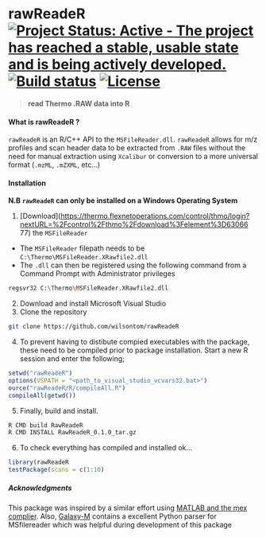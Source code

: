 # rawReadeR [![Project Status: Active - The project has reached a stable, usable state and is being actively developed.](http://www.repostatus.org/badges/latest/active.svg)](http://www.repostatus.org/#active) [![Build status](https://ci.appveyor.com/api/projects/status/x6r218kf1v51oqiq/branch/master?svg=true)](https://ci.appveyor.com/project/wilsontom/rawreader/branch/master) [![License](https://img.shields.io/badge/license-GNU%20General%20Public%20License%20v3.0-blue.svg "GNU GPL v3.0")](https://raw.githubusercontent.com/wilsontom/rawReadeR/master/LICENSE)

 > __read Thermo .RAW data into R__

#### What is rawReadeR ?

`rawReadeR` is an R/C++ API to the `MSFileReader.dll`.  `rawReadeR` allows for m/z profiles and scan header data to be extracted from `.RAW` files without the need for manual extraction using `Xcalibur` or conversion to a more universal format (`.mzML`, `.mZXML`, etc...)

#### Installation
 __N.B `rawReadeR` can only be installed on a Windows Operating System__

1. [Download](https://thermo.flexnetoperations.com/control/thmo/login?nextURL=%2Fcontrol%2Fthmo%2Fdownload%3Felement%3D63066 77) the `MSFileReader`
 - The `MSFileReader` filepath needs to be `C:\Thermo\MSFileReader.XRawfile2.dll`
 - The `.dll` can then be registered using the following command from a Command Prompt with Administrator privileges 
  ```sh 
  regsvr32 C:\Thermo\MSFileReader.XRawfile2.dll
  ```
2. Download and install Microsoft Visual Studio
3. Clone the repository
```sh
git clone https://github.com/wilsontom/rawReadeR
```
4. To prevent having to distibute compied executables with the package, these need to be compiled prior to package installation. Start a new R session and enter the following;
```R
setwd("rawReadeR")
options(VSPATH = "<path_to_visual_studio_vcvars32.bat>")
ource("rawReadeR/R/compileAll.R") 
compileAll(getwd())
```
5. Finally, build and install.
```sh
R CMD build RawReadeR
R CMD INSTALL RawReadeR_0.1.0_tar.gz
```
6. To check everything has compiled and installed ok...
```R
library(rawReadeR
testPackage(scans = c(1:10)
```


##### Acknowledgments

This package was inspired by a similar effort using [MATLAB and the mex complier](https://github.com/jgoldford/msfilereader-matlab-api). Also, [Galaxy-M](https://github.com/Viant-Metabolomics/Galaxy-M) contains a excellent Python parser for MSfilereader which was helpful during development of this package
